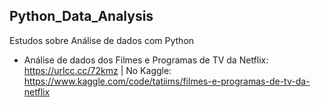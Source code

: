 ## Python_Data_Analysis
Estudos sobre Análise de dados com Python 

 - Análise de dados dos Filmes e Programas de TV da Netflix:
 https://urlcc.cc/72kmz | No Kaggle: https://www.kaggle.com/code/tatiims/filmes-e-programas-de-tv-da-netflix

